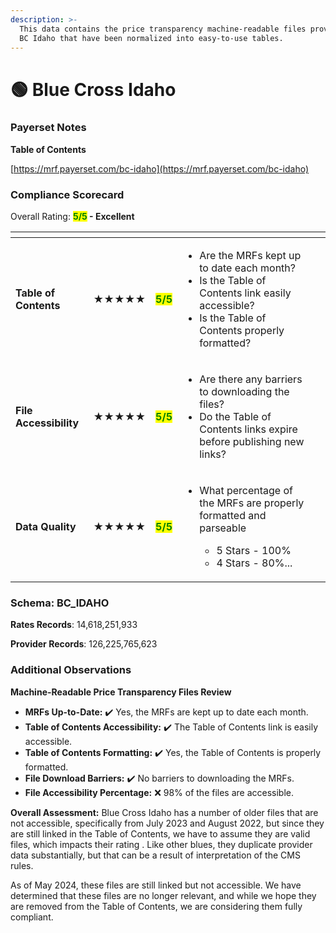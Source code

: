 ```yaml
---
description: >-
  This data contains the price transparency machine-readable files provided by
  BC Idaho that have been normalized into easy-to-use tables.
---
```


# 🟢 Blue Cross Idaho

### Payerset Notes

**Table of Contents**

[https://mrf.payerset.com/bc-idaho](https://mrf.payerset.com/bc-idaho)

### Compliance Scorecard

Overall Rating: <mark style="color:green;">**5/5**</mark>**&#x20;- Excellent**

<table data-view="cards"><thead><tr><th></th><th></th><th></th><th></th><th data-hidden data-card-cover data-type="files"></th></tr></thead><tbody><tr><td><strong>Table of Contents</strong></td><td><strong>★★★★★</strong></td><td><mark style="color:green;"><strong>5/5</strong></mark></td><td><ul><li>Are the MRFs kept up to date each month? </li><li>Is the Table of Contents link easily accessible?</li><li>Is the Table of Contents properly formatted?</li></ul></td><td></td></tr><tr><td><strong>File Accessibility</strong></td><td><strong>★★★★★</strong></td><td><mark style="color:green;"><strong>5/5</strong></mark></td><td><ul><li>Are there any barriers to downloading the files?</li><li>Do the Table of Contents links expire before publishing new links?</li></ul></td><td></td></tr><tr><td><strong>Data Quality</strong></td><td><strong>★★★★★</strong></td><td><mark style="color:green;"><strong>5/5</strong></mark></td><td><ul><li><p>What percentage of the MRFs are properly formatted and parseable</p><ul><li>5 Stars - 100%</li><li>4 Stars - 80%...</li></ul></li></ul></td><td></td></tr></tbody></table>

### Schema: BC\_IDAHO

**Rates Records**: 14,618,251,933

**Provider Records**: 126,225,765,623

### Additional Observations

**Machine-Readable Price Transparency Files Review**

* **MRFs Up-to-Date:** ✔️ Yes, the MRFs are kept up to date each month.
* **Table of Contents Accessibility:** ✔️ The Table of Contents link is easily accessible.
* **Table of Contents Formatting:** ✔️ Yes, the Table of Contents is properly formatted.
* **File Download Barriers:** ✔️ No barriers to downloading the MRFs.
* **File Accessibility Percentage:** ❌ 98% of the files are accessible.

**Overall Assessment:** Blue Cross Idaho has a number of older files that are not accessible, specifically from July 2023 and August 2022, but since they are still linked in the Table of Contents, we have to assume they are valid files, which impacts their rating . Like other blues, they duplicate provider data substantially, but that can be a result of interpretation of the CMS rules.

As of May 2024, these files are still linked but not accessible. We have determined that these files are no longer relevant, and while we hope they are removed from the Table of Contents, we are considering them fully compliant.&#x20;
